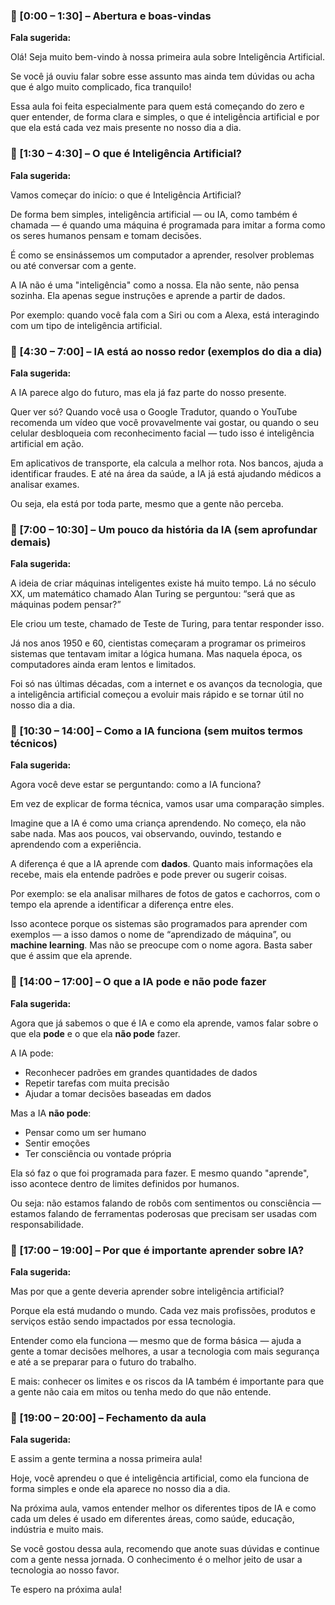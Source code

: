 ﻿### **📍 [0:00 – 1:30] – Abertura e boas-vindas**
**Fala sugerida:**

Olá! Seja muito bem-vindo à nossa primeira aula sobre Inteligência Artificial.

Se você já ouviu falar sobre esse assunto mas ainda tem dúvidas ou acha que é algo muito complicado, fica tranquilo!

Essa aula foi feita especialmente para quem está começando do zero e quer entender, de forma clara e simples, o que é inteligência artificial e por que ela está cada vez mais presente no nosso dia a dia.
### **📍 [1:30 – 4:30] – O que é Inteligência Artificial?**
**Fala sugerida:**

Vamos começar do início: o que é Inteligência Artificial?

De forma bem simples, inteligência artificial — ou IA, como também é chamada — é quando uma máquina é programada para imitar a forma como os seres humanos pensam e tomam decisões.

É como se ensinássemos um computador a aprender, resolver problemas ou até conversar com a gente.

A IA não é uma "inteligência" como a nossa. Ela não sente, não pensa sozinha. Ela apenas segue instruções e aprende a partir de dados.

Por exemplo: quando você fala com a Siri ou com a Alexa, está interagindo com um tipo de inteligência artificial.
### **📍 [4:30 – 7:00] – IA está ao nosso redor (exemplos do dia a dia)**
**Fala sugerida:**

A IA parece algo do futuro, mas ela já faz parte do nosso presente.

Quer ver só? Quando você usa o Google Tradutor, quando o YouTube recomenda um vídeo que você provavelmente vai gostar, ou quando o seu celular desbloqueia com reconhecimento facial — tudo isso é inteligência artificial em ação.

Em aplicativos de transporte, ela calcula a melhor rota. Nos bancos, ajuda a identificar fraudes. E até na área da saúde, a IA já está ajudando médicos a analisar exames.

Ou seja, ela está por toda parte, mesmo que a gente não perceba.


### **📍 [7:00 – 10:30] – Um pouco da história da IA (sem aprofundar demais)**
**Fala sugerida:**

A ideia de criar máquinas inteligentes existe há muito tempo. Lá no século XX, um matemático chamado Alan Turing se perguntou: “será que as máquinas podem pensar?”

Ele criou um teste, chamado de Teste de Turing, para tentar responder isso.

Já nos anos 1950 e 60, cientistas começaram a programar os primeiros sistemas que tentavam imitar a lógica humana. Mas naquela época, os computadores ainda eram lentos e limitados.

Foi só nas últimas décadas, com a internet e os avanços da tecnologia, que a inteligência artificial começou a evoluir mais rápido e se tornar útil no nosso dia a dia.
### **📍 [10:30 – 14:00] – Como a IA funciona (sem muitos termos técnicos)**
**Fala sugerida:**

Agora você deve estar se perguntando: como a IA funciona?

Em vez de explicar de forma técnica, vamos usar uma comparação simples.

Imagine que a IA é como uma criança aprendendo. No começo, ela não sabe nada. Mas aos poucos, vai observando, ouvindo, testando e aprendendo com a experiência.

A diferença é que a IA aprende com **dados**. Quanto mais informações ela recebe, mais ela entende padrões e pode prever ou sugerir coisas.

Por exemplo: se ela analisar milhares de fotos de gatos e cachorros, com o tempo ela aprende a identificar a diferença entre eles.

Isso acontece porque os sistemas são programados para aprender com exemplos — a isso damos o nome de “aprendizado de máquina”, ou **machine learning**. Mas não se preocupe com o nome agora. Basta saber que é assim que ela aprende.
### **📍 [14:00 – 17:00] – O que a IA pode e não pode fazer**
**Fala sugerida:**

Agora que já sabemos o que é IA e como ela aprende, vamos falar sobre o que ela **pode** e o que ela **não pode** fazer.

A IA pode:

- Reconhecer padrões em grandes quantidades de dados
- Repetir tarefas com muita precisão
- Ajudar a tomar decisões baseadas em dados

Mas a IA **não pode**:

- Pensar como um ser humano
- Sentir emoções
- Ter consciência ou vontade própria

Ela só faz o que foi programada para fazer. E mesmo quando "aprende", isso acontece dentro de limites definidos por humanos.

Ou seja: não estamos falando de robôs com sentimentos ou consciência — estamos falando de ferramentas poderosas que precisam ser usadas com responsabilidade.
### **📍 [17:00 – 19:00] – Por que é importante aprender sobre IA?**
**Fala sugerida:**

Mas por que a gente deveria aprender sobre inteligência artificial?

Porque ela está mudando o mundo. Cada vez mais profissões, produtos e serviços estão sendo impactados por essa tecnologia.

Entender como ela funciona — mesmo que de forma básica — ajuda a gente a tomar decisões melhores, a usar a tecnologia com mais segurança e até a se preparar para o futuro do trabalho.

E mais: conhecer os limites e os riscos da IA também é importante para que a gente não caia em mitos ou tenha medo do que não entende.
### **📍 [19:00 – 20:00] – Fechamento da aula**
**Fala sugerida:**

E assim a gente termina a nossa primeira aula!

Hoje, você aprendeu o que é inteligência artificial, como ela funciona de forma simples e onde ela aparece no nosso dia a dia.

Na próxima aula, vamos entender melhor os diferentes tipos de IA e como cada um deles é usado em diferentes áreas, como saúde, educação, indústria e muito mais.

Se você gostou dessa aula, recomendo que anote suas dúvidas e continue com a gente nessa jornada. O conhecimento é o melhor jeito de usar a tecnologia ao nosso favor.

Te espero na próxima aula!

